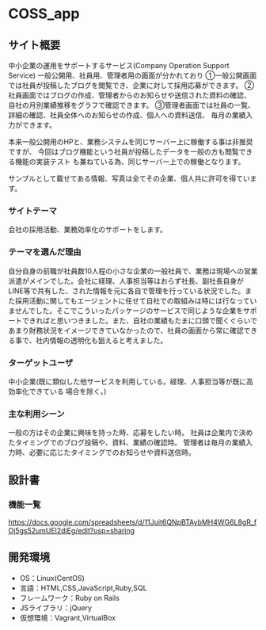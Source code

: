 # COSS_app

## サイト概要
中小企業の運用をサポートするサービス(Company Operation Support Service)
一般公開用、社員用、管理者用の画面が分かれており
①一般公開画面では社員が投稿したブログを閲覧でき、企業に対して採用応募ができます。
②社員画面ではブログの作成、管理者からのお知らせや送信された資料の確認、
自社の月別業績推移をグラフで確認できます。
③管理者画面では社員の一覧、詳細の確認、社員全体へのお知らせの作成、個人への資料送信、
毎月の業績入力ができます。

本来一般公開用のHPと、業務システムを同じサーバー上に稼働する事は非推奨ですが、
今回はブログ機能という社員が投稿したデータを一般の方も閲覧できる機能の実装テスト
も兼ねている為、同じサーバー上での稼働となります。

サンプルとして載せてある情報、写真は全てその企業、個人共に許可を得ています。

### サイトテーマ
会社の採用活動、業務効率化のサポートをします。

### テーマを選んだ理由
自分自身の前職が社員数10人程の小さな企業の一般社員で、業務は現場への営業派遣がメインでした。会社に経理、人事担当等はおらず社長、副社長自身がLINE等で共有した、された情報を元に各自で管理を行っている状況でした。また採用活動に関してもエージェントに任せて自社での取組みは特には行なっていませんでした。そこでこういったパッケージのサービスで同じような企業をサポートできればと思いつきました。また、自社の業績もたまに口頭で聞くぐらいであまり財務状況をイメージできていなかったので、社員の画面から常に確認できる事で、社内情報の透明化も狙えると考えました。

### ターゲットユーザ
中小企業(既に類似した他サービスを利用している。経理、人事担当等が既に高効率化できている
場合を除く。)
### 主な利用シーン
一般の方はその企業に興味を持った時、応募をしたい時。
社員は企業内で決めたタイミングでのブログ投稿や、資料、業績の確認時。
管理者は毎月の業績入力時、必要に応じたタイミングでのお知らせや資料送信時。

## 設計書

### 機能一覧
https://docs.google.com/spreadsheets/d/11Juit6QNpBTAybMH4WG6L8gR_fOj5gs52umUEl2diEg/edit?usp=sharing

## 開発環境
- OS：Linux(CentOS)
- 言語：HTML,CSS,JavaScript,Ruby,SQL
- フレームワーク：Ruby on Rails
- JSライブラリ：jQuery
- 仮想環境：Vagrant,VirtualBox

